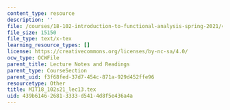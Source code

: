 ```yaml
---
content_type: resource
description: ''
file: /courses/18-102-introduction-to-functional-analysis-spring-2021/439b614626813333d5414d8f5e436a4a_MIT18_102s21_lec13.tex
file_size: 15150
file_type: text/x-tex
learning_resource_types: []
license: https://creativecommons.org/licenses/by-nc-sa/4.0/
ocw_type: OCWFile
parent_title: Lecture Notes and Readings
parent_type: CourseSection
parent_uid: f3f68fed-37d7-454c-871a-929d452ffe96
resourcetype: Other
title: MIT18_102s21_lec13.tex
uid: 439b6146-2681-3333-d541-4d8f5e436a4a
---
```

